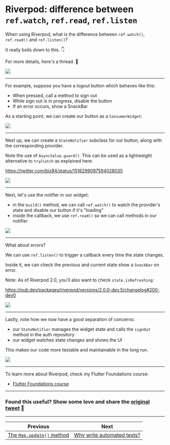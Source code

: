 # Riverpod: difference between `ref.watch`, `ref.read`, `ref.listen`

When using Riverpod, what is the difference between `ref.watch()`, `ref.read()` and `ref.listen()`?

It really boils down to this. 👇

For more details, here's a thread. 🧵

![](046.1-watch-read-listen.png)

---

For example, suppose you have a logout button which behaves like this:

- When pressed, call a method to sign out
- While sign out is in progress, disable the button
- If an error occurs, show a SnackBar

As a starting point, we can create our button as a `ConsumerWidget`:

![](046.2-logout-button.png)

---

Next up, we can create a `StateNotifier` subclass for our button, along with the corresponding provider.

Note the use of `AsyncValue.guard()`. This can be used as a lightweight alternative to `try`/`catch` as explained here:

https://twitter.com/biz84/status/1516299097594028035

![](046.3-controller.png)

---

Next, let's use the notifier in our widget:

- in the `build()` method, we can call `ref.watch()` to watch the provider's state and disable our button if it's "loading"
- inside the callback, we use `ref.read()` so we can call methods in our notifier

![](046.4-widget-watch-read.png)

---

What about errors?

We can use `ref.listen()` to trigger a callback every time the state changes.

Inside it, we can check the previous and current state show a `SnackBar` on error.

Note: As of Riverpod 2.0, you'll also want to check `state.isRefreshing`:

https://pub.dev/packages/riverpod/versions/2.0.0-dev.5/changelog#200-dev0

![](046.5-widget-ref-listen.png)

---

Lastly, note how we now have a good separation of concerns:

- our `StateNotifier` manages the widget state and calls the `signOut` method in the auth repository 
- our widget watches state changes and shows the UI

This makes our code more testable and maintainable in the long run.

![](046.6-separation-of-concerns.png)

---

To learn more about Riverpod, check my Flutter Foundations course:

- [Flutter Foundations course](https://codewithandrea.com/courses/flutter-foundations/)

---

### Found this useful? Show some love and share the [original tweet](https://twitter.com/biz84/status/1518503651211362305) 🙏

---

| Previous | Next |
| -------- | ---- |
| [The `Map.update()` method](../0045-the-map-update-method/index.md) | [Why write automated tests?](../0047-why-write-automated-tests/index.md) |